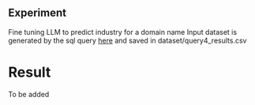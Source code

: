 ## Experiment

Fine tuning LLM to predict industry for a domain name
Input dataset is generated by the sql query [here](https://github.com/hwang2-godaddy/industry-classification-for-jetpack/blob/main/dataset/query.sql) and saved in dataset/query4_results.csv

# Result
 To be added